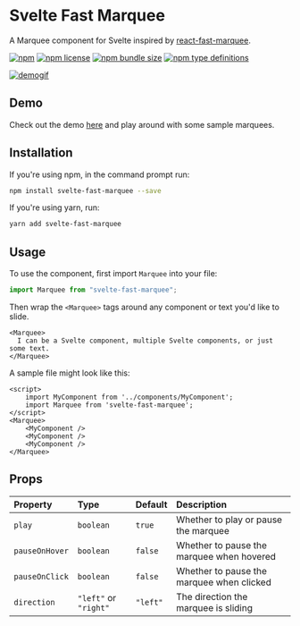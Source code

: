 # Svelte Fast Marquee
A Marquee component for Svelte inspired by [react-fast-marquee](https://github.com/justin-chu/react-fast-marquee).

[![npm](https://img.shields.io/npm/v/svelte-fast-marquee)](https://www.npmjs.com/package/svelte-fast-marquee)
[![npm license](https://img.shields.io/npm/l/svelte-fast-marquee)](https://www.npmjs.com/package/svelte-fast-marquee)
[![npm bundle size](https://img.shields.io/bundlephobia/min/svelte-fast-marquee)](https://bundlephobia.com/result?p=svelte-fast-marquee)
[![npm type definitions](https://img.shields.io/npm/types/svelte-fast-marquee)](https://www.npmjs.com/package/svelte-fast-marquee)

[![demogif](https://media.giphy.com/media/eKiQ1t5UuSj76KFNqg/giphy.gif)](https://media.giphy.com/media/eKiQ1t5UuSj76KFNqg/giphy.gif)


## Demo
Check out the demo [here](https://svelte.dev/repl/77064782be93415ab6370a4025778fb0?version=3.40.2) and play around with some sample marquees.

## Installation
If you're using npm, in the command prompt run:

```sh
npm install svelte-fast-marquee --save
```

If you're using yarn, run:

```sh
yarn add svelte-fast-marquee
```

## Usage

To use the component, first import `Marquee` into your file:

```js
import Marquee from "svelte-fast-marquee";
```

Then wrap the `<Marquee>` tags around any component or text you'd like to slide.

```svelte
<Marquee>
  I can be a Svelte component, multiple Svelte components, or just some text.
</Marquee>
```

A sample file might look like this:

```svelte
<script>
    import MyComponent from '../components/MyComponent';
    import Marquee from 'svelte-fast-marquee';
</script>
<Marquee>
    <MyComponent />
    <MyComponent />
    <MyComponent />
</Marquee>
```

## Props

| Property        | Type                        | Default           | Description                                              |
| :-------------- | :-------------------------- | :---------------- | :------------------------------------------------------- |
| `play`          | `boolean`                   | `true`            | Whether to play or pause the marquee                     |
| `pauseOnHover`  | `boolean`                   | `false`           | Whether to pause the marquee when hovered                |
| `pauseOnClick`  | `boolean`                   | `false`           | Whether to pause the marquee when clicked                |
| `direction`     | `"left"` or `"right"`       | `"left"`          | The direction the marquee is sliding                     |
